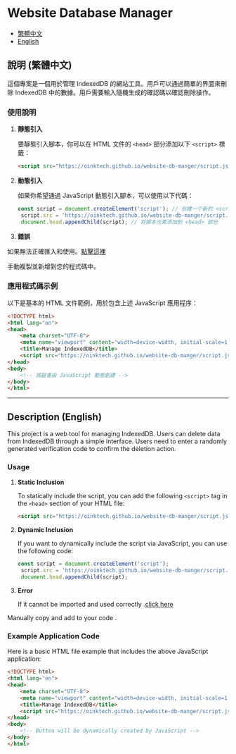 # Website Database Manager

- [繁體中文](#說明-繁體中文)
- [English](#description-english)

## 說明 (繁體中文)

這個專案是一個用於管理 IndexedDB 的網站工具。用戶可以通過簡單的界面來刪除 IndexedDB 中的數據。用戶需要輸入隨機生成的確認碼以確認刪除操作。

### 使用說明

1. **靜態引入**

   要靜態引入腳本，你可以在 HTML 文件的 `<head>` 部分添加以下 `<script>` 標籤：

   ```html
   <script src="https://oinktech.github.io/website-db-manger/script.js" defer></script>
   ```

2. **動態引入**

   如果你希望通過 JavaScript 動態引入腳本，可以使用以下代碼：

   ```javascript
   const script = document.createElement('script'); // 创建一个新的 <script> 元素
    script.src = 'https://oinktech.github.io/website-db-manger/script.js'; // 设置脚本的 URL
    document.head.appendChild(script); // 将脚本元素添加到 <head> 部分

   ```

3. **錯誤**

 如果無法正確匯入和使用。[點擊這裡](https://oinktech.github.io/website-db-manger/script.js)

手動複製並新增到您的程式碼中。

### 應用程式碼示例

以下是基本的 HTML 文件範例，用於包含上述 JavaScript 應用程序：

```html
<!DOCTYPE html>
<html lang="en">
<head>
    <meta charset="UTF-8">
    <meta name="viewport" content="width=device-width, initial-scale=1.0">
    <title>Manage IndexedDB</title>
    <script src="https://oinktech.github.io/website-db-manger/script.js" defer></script>
</head>
<body>
    <!-- 按鈕會由 JavaScript 動態創建 -->
</body>
</html>
```

---

## Description (English)

This project is a web tool for managing IndexedDB. Users can delete data from IndexedDB through a simple interface. Users need to enter a randomly generated verification code to confirm the deletion action.

### Usage

1. **Static Inclusion**

   To statically include the script, you can add the following `<script>` tag in the `<head>` section of your HTML file:

   ```html
   <script src="https://oinktech.github.io/website-db-manger/script.js" defer></script>
   ```

2. **Dynamic Inclusion**

   If you want to dynamically include the script via JavaScript, you can use the following code:

   ```javascript
   const script = document.createElement('script'); 
    script.src = 'https://oinktech.github.io/website-db-manger/script.js'; 
    document.head.appendChild(script); 

   ```
3. **Error**

   If it cannot be imported and used correctly .[click here](https://oinktech.github.io/website-db-manger/script.js)

Manually copy and add to your code .
   
### Example Application Code

Here is a basic HTML file example that includes the above JavaScript application:

```html
<!DOCTYPE html>
<html lang="en">
<head>
    <meta charset="UTF-8">
    <meta name="viewport" content="width=device-width, initial-scale=1.0">
    <title>Manage IndexedDB</title>
    <script src="https://oinktech.github.io/website-db-manger/script.js" defer></script>
</head>
<body>
    <!-- Button will be dynamically created by JavaScript -->
</body>
</html>
```

